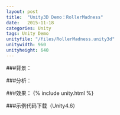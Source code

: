 ```yaml
---
layout: post
title:  "Unity3D Demo：RollerMadness"
date:   2015-11-18
categories: Unity
tags: Unity Demo
unityfile: "/files/RollerMadness.unity3d"
unitywidth: 960
unityheight: 640
---
```


###背景：

###分析：

###效果：
{% include unity.html %}


###示例代码下载（Unity4.6）
[](http://www.u3dgames.cn "")